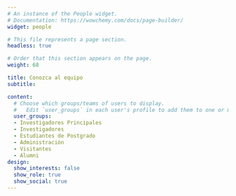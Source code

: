 ```yaml
---
# An instance of the People widget.
# Documentation: https://wowchemy.com/docs/page-builder/
widget: people

# This file represents a page section.
headless: true

# Order that this section appears on the page.
weight: 68

title: Conozca al equipo
subtitle:

content:
  # Choose which groups/teams of users to display.
  #   Edit `user_groups` in each user's profile to add them to one or more of these groups.
  user_groups:
  - Investigadores Principales
  - Investigadores
  - Estudiantes de Postgrado
  - Administración
  - Visitantes
  - Alumni
design:
  show_interests: false
  show_role: true
  show_social: true
---
```

